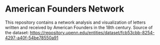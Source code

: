# American Founders Network

This repository contains a network analysis and visualization of letters written and received by American Founders in the 18th century.
Source of the dataset: https://repository.upenn.edu/entities/dataset/fcb53cbb-8254-4297-a40f-54be78550a91
